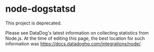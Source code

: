 # node-dogstatsd

This project is deprecated.

Please see DataDog's latest information on collecting statistics from Node.js. At the time of editing this page, the best location for such information was https://docs.datadoghq.com/integrations/node/.
